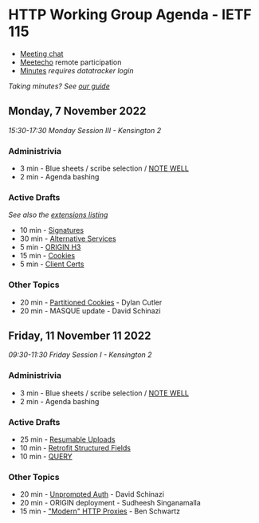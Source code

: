 # HTTP Working Group Agenda - IETF 115

* [Meeting chat]()
* [Meetecho](http://www.meetecho.com/ietf115/httpbis) remote participation
* [Minutes](https://notes.ietf.org/notes-httpbis-115) _requires datatracker login_

*Taking minutes? See [our guide](https://github.com/httpwg/wiki/wiki/TakingMinutes)*



## Monday, 7 November 2022

_15:30-17:30 Monday Session III - Kensington 2_

### Administrivia

*  3 min - Blue sheets / scribe selection / [NOTE WELL](https://www.ietf.org/about/note-well/)
*  2 min - Agenda bashing

### Active Drafts

_See also the [extensions listing](https://httpwg.org/http-extensions/)_

* 10 min - [Signatures](https://datatracker.ietf.org/doc/draft-ietf-httpbis-message-signatures)
* 30 min - [Alternative Services](https://datatracker.ietf.org/doc/draft-ietf-httpbis-rfc7838bis)
* 5 min - [ORIGIN H3](https://datatracker.ietf.org/doc/draft-ietf-httpbis-origin-h3)
* 15 min - [Cookies](https://datatracker.ietf.org/doc/draft-ietf-httpbis-rfc6265bis) 
* 5 min - [Client Certs](https://datatracker.ietf.org/doc/draft-ietf-httpbis-client-cert-field)


### Other Topics

* 20 min - [Partitioned Cookies](https://datatracker.ietf.org/doc/draft-cutler-httpbis-partitioned-cookies/) - Dylan Cutler
* 20 min - MASQUE update - David Schinazi


## Friday, 11 November 11 2022

_09:30-11:30 Friday Session I - Kensington 2_

### Administrivia

*  3 min - Blue sheets / scribe selection / [NOTE WELL](https://www.ietf.org/about/note-well/)
*  2 min - Agenda bashing


### Active Drafts

* 25 min - [Resumable Uploads](https://datatracker.ietf.org/doc/draft-ietf-httpbis-resumable-upload)
* 10 min - [Retrofit Structured Fields](https://datatracker.ietf.org/doc/draft-ietf-httpbis-retrofit)
* 10 min - [QUERY](https://datatracker.ietf.org/doc/draft-ietf-httpbis-safe-method-w-body)


### Other Topics

* 20 min - [Unprompted Auth](https://datatracker.ietf.org/doc/draft-schinazi-httpbis-unprompted-auth/)  - David Schinazi
* 20 min - ORIGIN deployment - Sudheesh Singanamalla
* 15 min - ["Modern" HTTP Proxies](https://datatracker.ietf.org/doc/draft-schwartz-modern-http-proxies/) - Ben Schwartz

